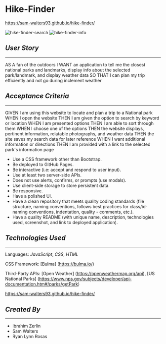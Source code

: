 # Hike-Finder

https://sam-walters93.github.io/hike-finder/

![hike-finder-search](https://user-images.githubusercontent.com/68794066/113057887-32886c00-9173-11eb-8f8d-5e63b52ca656.PNG)
![hike-finder-info](https://user-images.githubusercontent.com/68794066/113057893-33b99900-9173-11eb-88e8-8f5c440fca1b.PNG)

## *User Story*
***

AS A fan of the outdoors 
I WANT an application to tell me the closest national parks and landmarks, display info about the selected park/landmark, and display weather data
SO THAT I can plan my trip efficiently and not go during inclement weather

## *Acceptance Criteria*
***

GIVEN I am using this website to locate and plan a trip to a National park 
WHEN I open the website 
THEN I am given the option to search by keyword or location
WHEN I am presented options 
THEN I am able to sort through them 
WHEN I choose one of the options 
THEN the website displays, pertinent information, relatable photographs, and weather data
THEN the site saves my search data for later reference
WHEN I want additional information or directions 
THEN I am provided with a link to the selected park's information page

- Use a CSS framework other than Bootstrap.
- Be deployed to GitHub Pages.
- Be interactive (i.e: accept and respond to user input).
- Use at least two server-side APIs.
- Does not use alerts, confirms, or prompts (use modals).
- Use client-side storage to store persistent data.
- Be responsive.
- Have a polished UI.
- Have a clean repository that meets quality coding standards (file structure, naming conventions, follows best practices for class/id-naming conventions, indentation, quality - comments, etc.).
- Have a quality README (with unique name, description, technologies used, screenshot, and link to deployed application).

## *Technologies Used*
***

Languages: *JavaScript*, *CSS*, *HTML*

CSS Framework: [Bulma] (https://bulma.io/)

Third-Party APIs: [Open Weather] (https://openweathermap.org/api), [US National Parks] (https://www.nps.gov/subjects/developer/api-documentation.htm#/parks/getPark)


https://sam-walters93.github.io/hike-finder/

## *Created By* 
*** 

- Ibrahim Zerlin
- Sam Walters
- Ryan Lynn Rosas 


